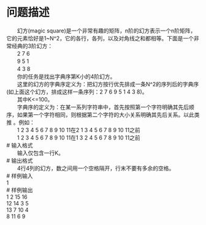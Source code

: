 <div id="pcont1" style="margin-top:20px; display:block;">

# 问题描述

<div class="pdcont">　　幻方(magic square)是一个非常有趣的矩阵，n阶的幻方表示一个n阶矩阵，它的元素恰好是1~N^2，它的各行，各列，以及对角线之和都相等。下面是一个非常经典的3阶幻方：<br/>
　　2 7 6<br/>
　　9 5 1<br/>
　　4 3 8<br/>
　　你的任务是找出字典序第K小的4阶幻方。<br/>
　　这里的幻方的字典序定义为：把幻方按行优先排成一条N^2的序列后的字典序(如上面这个幻方，排成这样一条序列：2 7 6 9 5 1 4 3 8)。<br/>
　　其中K&lt;=100。<br/>
　　字典序的定义为：在某一系列字符串中，首先按照第一个字符明确其先后顺序，如果第一个字符相同，则根据第二个字符的大小关系明确其先后关系。以此类推 。例如：<br/>
　　1 2 3 4 5 6 7 8 9 10 11在2 1 3 4 5 6 7 8 9 10 11之前<br/>
　　1 2 3 4 5 6 7 8 9 10 11在1 3 2 4 5 6 7 8 9 10 11之前</div>
# 输入格式

<div class="pdcont">　　输入仅包含一行K。</div>
# 输出格式

<div class="pdcont">　　4行4列的幻方，数之间用一个空格隔开，行末不要有多余的空格。</div>
# 样例输入

<div class="pddata">1</div>
# 样例输出

<div class="pddata">1 2 15 16<br/>
12 14 3 5<br/>
13 7 10 4<br/>
8 11 6 9</div>

</div>